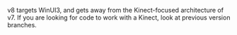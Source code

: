 v8 targets WinUI3, and gets away from the Kinect-focused architecture of v7. If you are looking for code to work with a Kinect, look at previous version branches.
